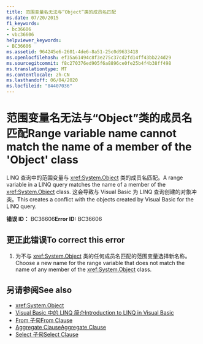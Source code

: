 ```yaml
---
title: 范围变量名无法与“Object”类的成员名匹配
ms.date: 07/20/2015
f1_keywords:
- bc36606
- vbc36606
helpviewer_keywords:
- BC36606
ms.assetid: 964245e6-2601-4de6-8a51-25c0d9633418
ms.openlocfilehash: ef35a61494c8f3e275c37cd2fd14ff43bb224d29
ms.sourcegitcommit: f8c270376ed905f6a8896ce0fe25b4f4b38ff498
ms.translationtype: MT
ms.contentlocale: zh-CN
ms.lasthandoff: 06/04/2020
ms.locfileid: "84407036"
---
```

# <a name="range-variable-name-cannot-match-the-name-of-a-member-of-the-object-class"></a><span data-ttu-id="1fa6a-102">范围变量名无法与“Object”类的成员名匹配</span><span class="sxs-lookup"><span data-stu-id="1fa6a-102">Range variable name cannot match the name of a member of the 'Object' class</span></span>
<span data-ttu-id="1fa6a-103">LINQ 查询中的范围变量与 <xref:System.Object> 类的成员名匹配。</span><span class="sxs-lookup"><span data-stu-id="1fa6a-103">A range variable in a LINQ query matches the name of a member of the <xref:System.Object> class.</span></span> <span data-ttu-id="1fa6a-104">这会导致与 Visual Basic 为 LINQ 查询创建的对象冲突。</span><span class="sxs-lookup"><span data-stu-id="1fa6a-104">This creates a conflict with the objects created by Visual Basic for the LINQ query.</span></span>  
  
 <span data-ttu-id="1fa6a-105">**错误 ID：** BC36606</span><span class="sxs-lookup"><span data-stu-id="1fa6a-105">**Error ID:** BC36606</span></span>  
  
## <a name="to-correct-this-error"></a><span data-ttu-id="1fa6a-106">更正此错误</span><span class="sxs-lookup"><span data-stu-id="1fa6a-106">To correct this error</span></span>  
  
1. <span data-ttu-id="1fa6a-107">为不与 <xref:System.Object> 类的任何成员名匹配的范围变量选择新名称。</span><span class="sxs-lookup"><span data-stu-id="1fa6a-107">Choose a new name for the range variable that does not match the name of any member of the <xref:System.Object> class.</span></span>  
  
## <a name="see-also"></a><span data-ttu-id="1fa6a-108">另请参阅</span><span class="sxs-lookup"><span data-stu-id="1fa6a-108">See also</span></span>

- <xref:System.Object>
- [<span data-ttu-id="1fa6a-109">Visual Basic 中的 LINQ 简介</span><span class="sxs-lookup"><span data-stu-id="1fa6a-109">Introduction to LINQ in Visual Basic</span></span>](../programming-guide/language-features/linq/introduction-to-linq.md)
- [<span data-ttu-id="1fa6a-110">From 子句</span><span class="sxs-lookup"><span data-stu-id="1fa6a-110">From Clause</span></span>](../language-reference/queries/from-clause.md)
- [<span data-ttu-id="1fa6a-111">Aggregate Clause</span><span class="sxs-lookup"><span data-stu-id="1fa6a-111">Aggregate Clause</span></span>](../language-reference/queries/aggregate-clause.md)
- [<span data-ttu-id="1fa6a-112">Select 子句</span><span class="sxs-lookup"><span data-stu-id="1fa6a-112">Select Clause</span></span>](../language-reference/queries/select-clause.md)
